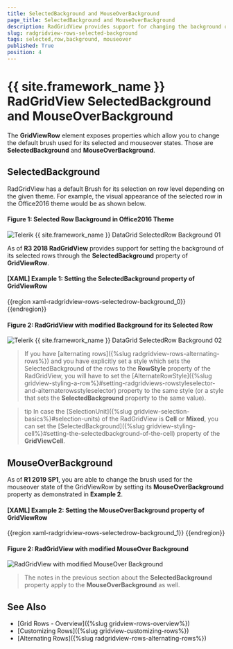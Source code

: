 ```yaml
---
title: SelectedBackground and MouseOverBackground
page_title: SelectedBackground and MouseOverBackground
description: RadGridView provides support for changing the background of its selected row through SelectedBackground property and the MouseOver Background through the MouseOverBackground property.
slug: radgridview-rows-selected-background
tags: selected,row,background, mouseover
published: True
position: 4
---
```


# {{ site.framework_name }} RadGridView SelectedBackground and MouseOverBackground

The __GridViewRow__ element exposes properties which allow you to change the default brush used for its selected and mouseover states. Those are __SelectedBackground__ and __MouseOverBackground__.

## SelectedBackground

RadGridView has a default Brush for its selection on row level depending on the given theme. For example, the visual appearance of the selected row in the Office2016 theme would be as shown below.

#### __Figure 1: Selected Row Background in Office2016 Theme__

![Telerik {{ site.framework_name }} DataGrid SelectedRow Background 01](images/RadGridView_SelectedRow_Background_01.png)

As of __R3 2018 RadGridView__ provides support for setting the background of its selected rows through the __SelectedBackground__ property of __GridViewRow__.

#### __[XAML] Example 1: Setting the SelectedBackground property of GridViewRow__

{{region xaml-radgridview-rows-selectedrow-background_0}}
	 <Style TargetType="telerik:GridViewRow">
            <Setter Property="SelectedBackground" Value="Bisque"/>
        </Style>
{{endregion}}

#### __Figure 2: RadGridView with modified Background for its Selected Row__

![Telerik {{ site.framework_name }} DataGrid SelectedRow Background 02](images/RadGridView_SelectedRow_Background_02.png)

> If you have [alternating rows]({%slug radgridview-rows-alternating-rows%}) and you have explicitly set a style which sets the SelectedBackground of the rows to the __RowStyle__ property of the RadGridView, you will have to set the [AlternateRowStyle]({%slug gridview-styling-a-row%}#setting-radgridviews-rowstyleselector-and-alternaterowsstyleselector) property to the same style (or a style that sets the __SelectedBackground__ property to the same value).

<!-- -->

>tip In case the [SelectionUnit]({%slug gridview-selection-basics%}#selection-units) of the RadGridView is __Cell__ or __Mixed__, you can set the [SelectedBackground]({%slug gridview-styling-cell%}#setting-the-selectedbackground-of-the-cell) property of the __GridViewCell__. 

## MouseOverBackground

As of __R1 2019 SP1__, you are able to change the brush used for the mouseover state of the GridViewRow by setting its __MouseOverBackground__ property as demonstrated in __Example 2__.

#### __[XAML] Example 2: Setting the MouseOverBackground property of GridViewRow__

{{region xaml-radgridview-rows-selectedrow-background_1}}
	<Style TargetType="telerik:GridViewRow" >
        <Setter Property="MouseOverBackground" Value="Pink" />
    </Style>
{{endregion}}

#### __Figure 2: RadGridView with modified MouseOver Background__

![RadGridView with modified MouseOver Background](images/RadGridView_MouseOverBackground.png)

> The notes in the previous section about the __SelectedBackground__ property apply to the __MouseOverBackground__ as well.


## See Also

* [Grid Rows - Overview]({%slug gridview-rows-overview%})
* [Customizing Rows]({%slug gridview-customizing-rows%})
* [Alternating Rows]({%slug radgridview-rows-alternating-rows%})
